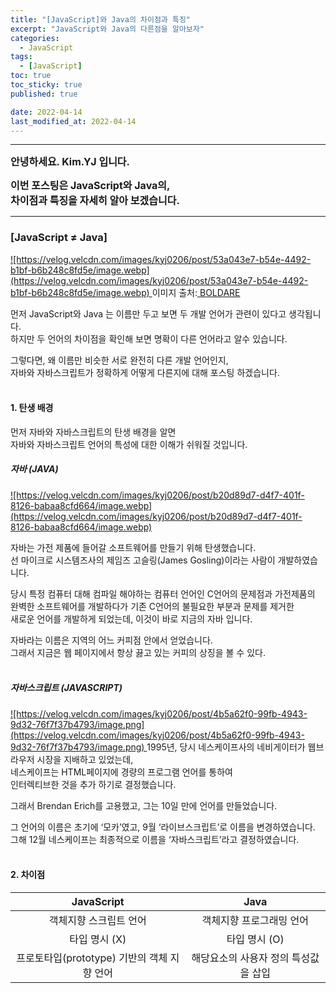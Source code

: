 ```yaml
---
title: "[JavaScript]와 Java의 차이점과 특징"
excerpt: "JavaScript와 Java의 다른점을 알아보자"
categories:
  - JavaScript
tags:
  - [JavaScript]
toc: true
toc_sticky: true
published: true

date: 2022-04-14
last_modified_at: 2022-04-14
---
```


---

<span style='font-size:1rem'>**안녕하세요. Kim.YJ 입니다.**</span>

<span style='font-size:1rem'>**이번 포스팅은 JavaScript와 Java의,**</span> <br>
<span style='font-size:1rem'>**차이점과 특징을 자세히 알아 보겠습니다.**</span>

---

### [JavaScript ≠ Java] <br>

<a href="https://velog.velcdn.com/images/kyj0206/post/53a043e7-b54e-4492-b1bf-b6b248c8fd5e/image.webp">
![https://velog.velcdn.com/images/kyj0206/post/53a043e7-b54e-4492-b1bf-b6b248c8fd5e/image.webp](https://velog.velcdn.com/images/kyj0206/post/53a043e7-b54e-4492-b1bf-b6b248c8fd5e/image.webp)
</a>
이미지 출처:<a href="https://www.boldare.com/blog/java-vs-javascript-what-is-the-difference/"> BOLDARE</a>

먼저 JavaScript와 Java 는 이름만 두고 보면 두 개발 언어가 관련이 있다고 생각됩니다.<br>
하지만 두 언어의 차이점을 확인해 보면 명확이 다른 언어라고 알수 있습니다.

그렇다면, 왜 이름만 비슷한 서로 완전히 다른 개발 언어인지,<br>
자바와 자바스크립트가 정확하게 어떻게 다른지에 대해 포스팅 하겠습니다.<br><br>

#### 1. 탄생 배경<br>

먼저 자바와 자바스크립트의 탄생 배경을 알면<br>
자바와 자바스크립트 언어의 특성에 대한 이해가 쉬워질 것입니다.

##### 자바 (JAVA)<br>

<a href="https://velog.velcdn.com/images/kyj0206/post/b20d89d7-d4f7-401f-8126-babaa8cfd664/image.webp">
![https://velog.velcdn.com/images/kyj0206/post/b20d89d7-d4f7-401f-8126-babaa8cfd664/image.webp](https://velog.velcdn.com/images/kyj0206/post/b20d89d7-d4f7-401f-8126-babaa8cfd664/image.webp)
</a>

자바는 가전 제품에 들어갈 소프트웨어를 만들기 위해 탄생했습니다.<br>
선 마이크로 시스템즈사의 제임즈 고슬링(James Gosling)이라는 사람이 개발하였습니다.

당시 특정 컴퓨터 대해 컴파일 해야하는 컴퓨터 언어인 C언어의 문제점과 가전제품의<br>
완벽한 소프트웨어를 개발하다가 기존 C언어의 불필요한 부분과 문제를 제거한<br>
새로운 언어를 개발하게 되었는데, 이것이 바로 지금의 자바 입니다.

자바라는 이름은 지역의 어느 커피점 안에서 얻었습니다. <br>
그래서 지금은 웹 페이지에서 항상 끓고 있는 커피의 상징을 볼 수 있다.
<br><br>

##### 자바스크립트 (JAVASCRIPT)

<a href="https://velog.velcdn.com/images/kyj0206/post/4b5a62f0-99fb-4943-9d32-76f7f37b4793/image.png">
![https://velog.velcdn.com/images/kyj0206/post/4b5a62f0-99fb-4943-9d32-76f7f37b4793/image.png](https://velog.velcdn.com/images/kyj0206/post/4b5a62f0-99fb-4943-9d32-76f7f37b4793/image.png)
</a>
1995년, 당시 네스케이프사의 네비게이터가 웹브라우저 시장을 지배하고 있었는데,<br>
네스케이프는 HTML페이지에 경량의 프로그램 언어를 통하여 <br>
인터렉티브한 것을 추가 하기로 결정했습니다.
 
그래서 Brendan Erich를 고용했고, 그는 10일 만에 언어를 만들었습니다.

그 언어의 이름은 초기에 ‘모카’였고, 9월 ‘라이브스크립트’로 이름을 변경하였습니다.<br>
그해 12월 네스케이프는 최종적으로 이름을 ‘자바스크립트’라고 결정하였습니다.<br><br>

#### 2. 차이점<br>

|               **JavaScript**                |               **Java**               |
| :-----------------------------------------: | :----------------------------------: |
|           객체지향 스크립트 언어            |       객체지향 프로그래밍 언어       |
|                타입 명시 (X)                |            타입 명시 (O)             |
| 프로토타입(prototype) 기반의 객체 지향 언어 | 해당요소의 사용자 정의 특성값을 삽입 |

